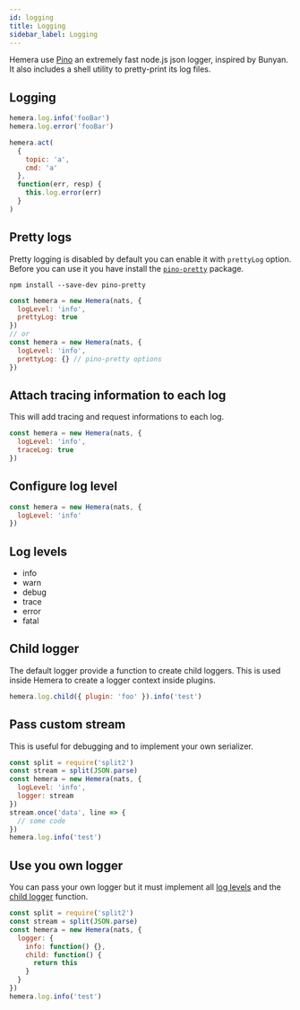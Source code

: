 ```yaml
---
id: logging
title: Logging
sidebar_label: Logging
---
```


Hemera use [Pino](https://github.com/pinojs/pino) an extremely fast node.js json logger, inspired by Bunyan. It also includes a shell utility to pretty-print its log files.

## Logging

```js
hemera.log.info('fooBar')
hemera.log.error('fooBar')

hemera.act(
  {
    topic: 'a',
    cmd: 'a'
  },
  function(err, resp) {
    this.log.error(err)
  }
)
```

## Pretty logs

Pretty logging is disabled by default you can enable it with `prettyLog` option. Before you can use it you have install the [`pino-pretty`](https://github.com/pinojs/pino-pretty) package.

```
npm install --save-dev pino-pretty
```

```js
const hemera = new Hemera(nats, {
  logLevel: 'info',
  prettyLog: true
})
// or
const hemera = new Hemera(nats, {
  logLevel: 'info',
  prettyLog: {} // pino-pretty options
})
```

## Attach tracing information to each log

This will add tracing and request informations to each log.

```js
const hemera = new Hemera(nats, {
  logLevel: 'info',
  traceLog: true
})
```

## Configure log level

```js
const hemera = new Hemera(nats, {
  logLevel: 'info'
})
```

## Log levels

- info
- warn
- debug
- trace
- error
- fatal

## Child logger

The default logger provide a function to create child loggers. This is used inside Hemera to create a logger context inside plugins.

```js
hemera.log.child({ plugin: 'foo' }).info('test')
```

## Pass custom stream

This is useful for debugging and to implement your own serializer.

```js
const split = require('split2')
const stream = split(JSON.parse)
const hemera = new Hemera(nats, {
  logLevel: 'info',
  logger: stream
})
stream.once('data', line => {
  // some code
})
hemera.log.info('test')
```

## Use you own logger

You can pass your own logger but it must implement all [log levels](#log-levels) and the [child logger](#child-logger) function.

```js
const split = require('split2')
const stream = split(JSON.parse)
const hemera = new Hemera(nats, {
  logger: {
    info: function() {},
    child: function() {
      return this
    }
  }
})
hemera.log.info('test')
```
